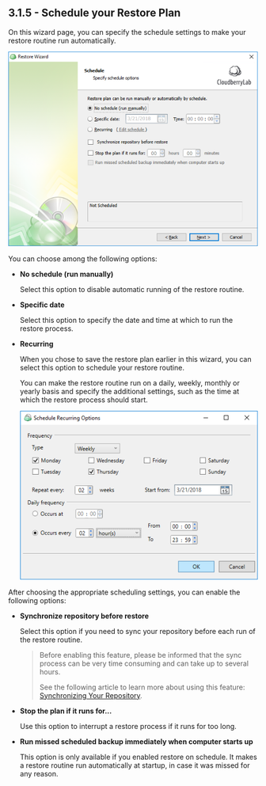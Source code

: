 ## 3.1.5 - Schedule your Restore Plan

On this wizard page, you can specify the schedule settings to make your restore routine run automatically.

![](/assets/schedule-your-restore-plan.png)

You can choose among the following options:

* **No schedule \(run manually\)**

  Select this option to disable automatic running of the restore routine.

* **Specific date**

  Select this option to specify the date and time at which to run the restore process.

* **Recurring**

  When you chose to save the restore plan earlier in this wizard, you can select this option to schedule your restore routine.

  You can make the restore routine run on a daily, weekly, monthly or yearly basis and specify the additional settings, such as the time at which the restore process should start.

  ![](/assets/schedule-recurring-options-dialog-window.png)

After choosing the appropriate scheduling settings, you can enable the following options:

* **Synchronize repository before restore**

  Select this option if you need to sync your repository before each run of the restore routine.

  > Before enabling this feature, please be informed that the sync process can be very time consuming and can take up to several hours.
  >
  > See the following article to learn more about using this feature: [Synchronizing Your Repository](/concepts/synchronizing-your-repository.md).

* **Stop the plan if it runs for...**

  Use this option to interrupt a restore process if it runs for too long.

* **Run missed scheduled backup immediately when computer starts up**

  This option is only available if you enabled restore on schedule. It makes a restore routine run automatically at startup, in case it was missed for any reason.



